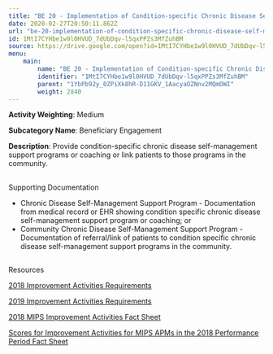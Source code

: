 ```yaml
---
title: "BE 20 - Implementation of Condition-specific Chronic Disease Self-management Support Programs"
date: 2020-02-27T20:50:11.862Z
url: "be-20-implementation-of-condition-specific-chronic-disease-self-management-support-programs.md"
id: 1MtI7CYHbe1w9l0HVUD_7dUbDqv-l5qxPPZs3MfZuhBM
source: https://drive.google.com/open?id=1MtI7CYHbe1w9l0HVUD_7dUbDqv-l5qxPPZs3MfZuhBM
menu:
    main:
        name: "BE 20 - Implementation of Condition-specific Chronic Disease Self-management Support Programs"
        identifier: "1MtI7CYHbe1w9l0HVUD_7dUbDqv-l5qxPPZs3MfZuhBM"
        parent: "1YbPb92y_0ZPiXk8hR-D11GKV_1AacyaOZNnv2MQmDWI"
        weight: 2840
---
```









**Activity Weighting**: Medium

**Subcategory Name**: Beneficiary Engagement

**Description**: Provide condition-specific chronic disease self-management support programs or coaching or link patients to those programs in the community.







## 

Supporting Documentation

* Chronic Disease Self-Management Support Program - Documentation from medical record or EHR showing condition specific chronic disease self-management support program or coaching; or
* Community Chronic Disease Self-Management Support Program - Documentation of referral/link of patients to condition specific chronic disease self-management support programs in the community.







## 

Resources

[2018 Improvement Activities Requirements](https://qpp.cms.gov/mips/improvement-activities?py=2018)

[2019 Improvement Activities Requirements](https://qpp.cms.gov/mips/improvement-activities?py=2019)

[2018 MIPS Improvement Activities Fact Sheet](https://qpp.cms.gov/resource/2018%20MIPS%20Improvement%20Activities%20Fact%20Sheet)

[Scores for Improvement Activities for MIPS APMs in the 2018 Performance Period Fact Sheet](https://qpp.cms.gov/resource/2018%20MIPS%20APMs%20improvement%20Activities%20scores%20fact%20sheet)

